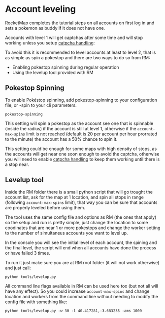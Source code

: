 # Account leveling
RocketMap completes the tutorial steps on all accounts on first log in and sets a pokemon as buddy if it does not have one.

Accounts with level 1 will get captchas after some time and will stop working unless you setup [catpcha handling](http://rocketmap.readthedocs.io/en/develop/first-run/captchas.html):


To avoid this it is recommended to level accounts at least to level 2, that is as simple as spin a pokestop and there are two ways to do so from RM:

 * Enabling pokestop spinning during regular operation
 * Using the levelup tool provided with RM

## Pokestop Spinning

To enable Pokéstop spinning, add pokestop-spinning to your configuration file, or -spin to your cli parameters.

```
pokestop-spinning
```

This setting will spin a pokestop as the account see one that is spinnable (inside the radius) if the account is still at level 1, otherwise if the `account-max-spins` limit is not reached (default is 20 per account per hour prorrated to the minute) the account has a 50% chance to spin it.

This setting could be enough for some maps with high density of stops, as the accounts will get near one soon enough to avoid the captcha, otherwise you will need to enable [catpcha handling](http://rocketmap.readthedocs.io/en/develop/first-run/captchas.html) to keep them working until there is a stop near.

## Levelup tool

Inside the RM folder there is a small python script that will go trought the account list, ask for the map at 1 location, and spin all stops in range (following `account-max-spins` limit), that way you can be sure that accounts are properly leveled before using them.

The tool uses the same config file and options as RM (the ones that apply) so the setup and run is pretty simple, just change the location to some coodinates that are near 1 or more pokestops and change the worker setting to the number of simultaneus accounts you want to level up.

In the console you will see the initial level of each account, the spining and the final level, the script will end when all accounts have done the process or have failed 3 times.

To run it just make sure you are at RM root folder (it will not work otherwise) and just call:

```
python tools/levelup.py
```

All command line flags available in RM can be used here too (but not all will have any effect). So you could increase `account-max-spins` and change location and workers from the command line without needing to modify the config file with something like:

```
python tools/levelup.py -w 30 -l 40.417281,-3.683235 -ams 1000
```
